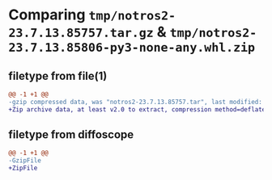 # Comparing `tmp/notros2-23.7.13.85757.tar.gz` & `tmp/notros2-23.7.13.85806-py3-none-any.whl.zip`

## filetype from file(1)

```diff
@@ -1 +1 @@
-gzip compressed data, was "notros2-23.7.13.85757.tar", last modified: Thu Jul 13 08:57:57 2023, max compression
+Zip archive data, at least v2.0 to extract, compression method=deflate
```

## filetype from diffoscope

```diff
@@ -1 +1 @@
-GzipFile
+ZipFile
```

